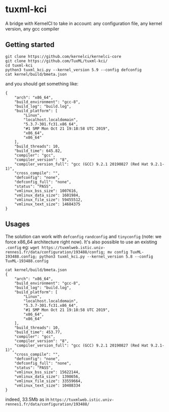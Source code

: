 # tuxml-kci

A bridge with KernelCI to take in account: any configuration file, any kernel version, any gcc compiler 

## Getting started

```
git clone https://github.com/kernelci/kernelci-core
git clone https://github.com/TuxML/tuxml-kci/
cd tuxml-kci
python3 tuxml_kci.py --kernel_version 5.9 --config defconfig
cat kernel/build/bmeta.json 
```

and you should get something like:
```
{
    "arch": "x86_64",
    "build_environment": "gcc-8",
    "build_log": "build.log",
    "build_platform": [
        "Linux",
        "localhost.localdomain",
        "5.3.7-301.fc31.x86_64",
        "#1 SMP Mon Oct 21 19:18:58 UTC 2019",
        "x86_64",
        "x86_64"
    ],
    "build_threads": 10,
    "build_time": 645.82,
    "compiler": "gcc",
    "compiler_version": "8",
    "compiler_version_full": "gcc (GCC) 9.2.1 20190827 (Red Hat 9.2.1-1)",
    "cross_compile": "",
    "defconfig": "none",
    "defconfig_full": "none",
    "status": "PASS",
    "vmlinux_bss_size": 1007616,
    "vmlinux_data_size": 1601984,
    "vmlinux_file_size": 59455512,
    "vmlinux_text_size": 14684375
}
```

## Usages

The solution can work with `defconfig` `randconfig` and `tinyconfig` (note: we force x86_64 architecture right now). 
It's also possible to use an existing `.config` eg:
`wget https://tuxmlweb.istic.univ-rennes1.fr/data/configuration/193488/config; mv config TuxML-193488.config; python3 tuxml_kci.py --kernel_version 5.8 --config TuxML-193488.config` 

```
cat kernel/build/bmeta.json 
{
    "arch": "x86_64",
    "build_environment": "gcc-8",
    "build_log": "build.log",
    "build_platform": [
        "Linux",
        "localhost.localdomain",
        "5.3.7-301.fc31.x86_64",
        "#1 SMP Mon Oct 21 19:18:58 UTC 2019",
        "x86_64",
        "x86_64"
    ],
    "build_threads": 10,
    "build_time": 453.77,
    "compiler": "gcc",
    "compiler_version": "8",
    "compiler_version_full": "gcc (GCC) 9.2.1 20190827 (Red Hat 9.2.1-1)",
    "cross_compile": "",
    "defconfig": "none",
    "defconfig_full": "none",
    "status": "PASS",
    "vmlinux_bss_size": 15622144,
    "vmlinux_data_size": 1398656,
    "vmlinux_file_size": 33559664,
    "vmlinux_text_size": 10488334
}
``` 
indeed, 33.5Mb as in `https://tuxmlweb.istic.univ-rennes1.fr/data/configuration/193488/`

